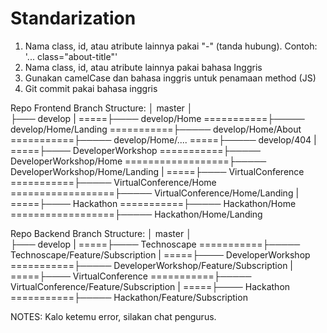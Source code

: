 # Standarization

1. Nama class, id, atau atribute lainnya pakai "-" (tanda hubung). Contoh: '... class="about-title"'
2. Nama class, id, atau atribute lainnya pakai bahasa Inggris
3. Gunakan camelCase dan bahasa inggris untuk penamaan method (JS)
4. Git commit pakai bahasa inggris

Repo Frontend Branch Structure:
│ master
│  
├─── develop
|
=====├──── develop/Home
===========├───── develop/Home/Landing
===========├───── develop/Home/About
===========├───── develop/Home/....
=====├───── develop/404
|
=====├──── DeveloperWorkshop
===========├───── DeveloperWorkshop/Home
==================├───── DeveloperWorkshop/Home/Landing
|
=====├──── VirtualConference
===========├───── VirtualConference/Home
==================├───── VirtualConference/Home/Landing
|
=====├──── Hackathon
===========├───── Hackathon/Home
==================├───── Hackathon/Home/Landing

Repo Backend Branch Structure:
│ master
│  
├─── develop
|
=====├──── Technoscape
===========├───── Technoscape/Feature/Subscription
|
=====├──── DeveloperWorkshop
===========├───── DeveloperWorkshop/Feature/Subscription
|
=====├──── VirtualConference
===========├───── VirtualConference/Feature/Subscription
|
=====├──── Hackathon
===========├───── Hackathon/Feature/Subscription

NOTES: Kalo ketemu error, silakan chat pengurus.
